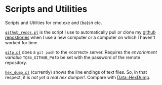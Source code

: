 # Scripts and Utilities


Scripts and Utilities for cmd.exe and (ba)sh etc.

[`github_repos.pl`](https://github.com/renenyffenegger/scripts-and-utilities/blob/master/github_repos.pl) is the script
I use to automatically pull or clone my [github repostiories](https://github.com/ReneNyffenegger?tab=repositories) when
I use a new computer or a computer on which I haven't worked for time.

[`gitp.pl`](https://github.com/renenyffenegger/scripts-and-utilities/blob/master/gitp.pl) does a `git push` to the «correct»
server. Requires the *envorinment variable* `TQ84_GITHUB_PW` to be set with the password of the remote repository.

[`hex_dump.pl`](https://github.com/renenyffenegger/scripts-and-utilities/blob/master/hex_dump.pl) (currently) shows the line
endings of text files. So, in that respect, it is *not yet a real hex dumper*!. Compare with [Data::HexDump](https://github.com/ReneNyffenegger/PerlModules/tree/master/Data/HexDump).

